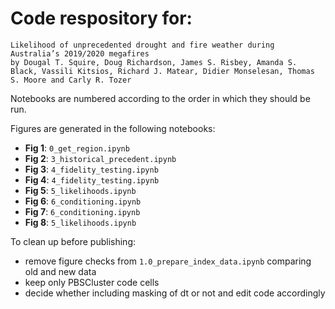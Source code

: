 Code respository for:
=====================

    Likelihood of unprecedented drought and fire weather during Australia’s 2019/2020 megafires
    by Dougal T. Squire, Doug Richardson, James S. Risbey, Amanda S. Black, Vassili Kitsios, Richard J. Matear, Didier Monselesan, Thomas S. Moore and Carly R. Tozer    

Notebooks are numbered according to the order in which they should be run.

Figures are generated in the following notebooks:
 - **Fig 1**: `0_get_region.ipynb`
 - **Fig 2**: `3_historical_precedent.ipynb`
 - **Fig 3**: `4_fidelity_testing.ipynb`
 - **Fig 4**: `4_fidelity_testing.ipynb`
 - **Fig 5**: `5_likelihoods.ipynb`
 - **Fig 6**: `6_conditioning.ipynb`
 - **Fig 7**: `6_conditioning.ipynb`
 - **Fig 8**: `5_likelihoods.ipynb`

To clean up before publishing:
 - remove figure checks from `1.0_prepare_index_data.ipynb` comparing old and new data
 - keep only PBSCluster code cells
 - decide whether including masking of dt or not and edit code accordingly

